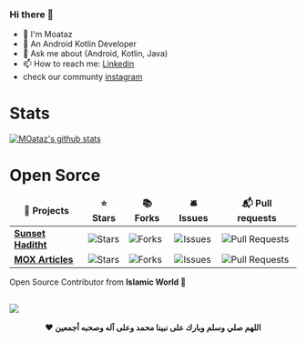 ### Hi there 👋

- 🥽 I'm Moataz
- 🔭 An Android Kotlin Developer
- 💬 Ask me about (Android, Kotlin, Java)
- 📫 How to reach me: [Linkedin](https://www.moataz-badawy/)
- check our communty [instagram](https://www.instagram.com/thecoderui/)

# Stats 
[![MOataz's github stats](https://github-readme-stats.vercel.app/api?username=MoatazBadawy)](https://github.com/anuraghazra/github-readme-stats)



# Open Sorce 
<table>
  <thead align="center">
    <tr border: none;>
      <td><b>🎁 Projects</b></td>
      <td><b>⭐ Stars</b></td>
      <td><b>📚 Forks</b></td>
      <td><b>🛎 Issues</b></td>
      <td><b>📬 Pull requests</b></td>
    </tr>
  </thead>
  <tbody>
    <tr>
      <td><a href="https://github.com/MoatazBadawy/Sunset-hadith"><b>Sunset Haditht</b></a></td>
      <td><img alt="Stars" src="https://img.shields.io/github/stars/MoatazBadawy/Sunset-hadith?style=flat-square&labelColor=343b41"/></td>
      <td><img alt="Forks" src="https://img.shields.io/github/forks/MoatazBadawy/Sunset-hadith?style=flat-square&labelColor=343b41"/></td>
      <td><img alt="Issues" src="https://img.shields.io/github/issues/MoatazBadawy/Sunset-hadith?style=flat-square&labelColor=343b41"/></td>
      <td><img alt="Pull Requests" src="https://img.shields.io/github/issues-pr/MoatazBadawy/Sunset-hadith?style=flat-square&labelColor=343b41"/></td>
    </tr>
    <tr>
      <td><a href="https://github.com//MoatazBadawy/MOX/"><b>MOX Articles</b></a></td>
      <td><img alt="Stars" src="https://img.shields.io/github/stars/MoatazBadawy/MOX?style=flat-square&labelColor=343b41"/></td>
      <td><img alt="Forks" src="https://img.shields.io/github/forks/MoatazBadawy/MOX?style=flat-square&labelColor=343b41"/></td>
      <td><img alt="Issues" src="https://img.shields.io/github/issues/MoatazBadawy/MOX?style=flat-square&labelColor=343b41"/></td>
      <td><img alt="Pull Requests" src="https://img.shields.io/github/issues-pr/MoatazBadawy/MOX?style=flat-square&labelColor=343b41"/></td>
    </tr>
  </tbody>
</table>

Open Source Contributor from <b>Islamic World<b> 💚 

![](https://visitor-badge.glitch.me/badge?page_id=mhmzdev.mhmzdev)
------------
<p align="center"> ❤️ اللهم صلي وسلم وبارك على نبينا محمد وعلى آله وصحبه أجمعين
